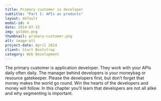 ```yaml
---
title: Primary customer is developer
subtitle: "Part I: APIs as products"
layout: default
modal-id: 4
date: 2014-07-15
img: golden.png
thumbnail: primary-customer.png
alt: image-alt
project-date: April 2014
client: Start Bootstrap
category: Web Development
---
```


The primary customer is application developer. They work with your APIs daily often daily. The manager behind developers is your moneybag or resource gatekeeper. Please the developers first, but don’t forget that money makes the world go round. Win the hearts of the developers and money will follow. In this chapter you’ll learn that developers are not all alike and why segmenting is important.  


